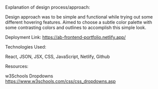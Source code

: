 Explanation of design process/approach:

Design approach was to be simple and functional while trying out some different hovering features. Aimed to choose a subtle color palette with some contrasting colors and outlines to accomplish this simple look.

Deployment Link:
https://ab-frontend-portfolio.netlify.app/

Technologies Used:

React, JSON, JSX, CSS, JavaScript, Netlify, Github

Resources:

w3Schools Dropdowns
https://www.w3schools.com/css/css_dropdowns.asp

